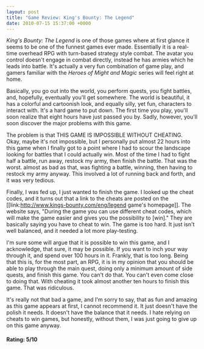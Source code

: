 ```yaml
---
layout: post
title: "Game Review: King's Bounty: The Legend"
date: 2010-07-15 15:37:00 +0000
---
```

<i>King's Bounty: The Legend</i> is one of those games where at first glance it seems to be one of the funnest games ever made. Essentially it is a real-time overhead RPG with turn-based strategy style combat. The avatar you control doesn't engage in combat directly, instead he has armies which he leads into battle. It's actually a very fun combination of game play, and gamers familiar with the <i>Heroes of Might and Magic</i> series will feel right at home.

Basically, you go out into the world, you perform quests, you fight battles, and, hopefully, eventually you'll get somewhere. The world is beautiful, it has a colorful and cartoonish look, and equally silly, yet fun, characters to interact with. It's a hard game to put down. The first time you play, you'll soon realize that eight hours have just passed you by. Sadly, however, you'll soon discover the major problems with this game.

The problem is that THIS GAME IS IMPOSSIBLE WITHOUT CHEATING. Okay, maybe it's not impossible, but I personally put almost 22 hours into this game when I finally got to a point where I had to scour the landscape looking for battles that I could actually win. Most of the time I had to fight half a battle, run away, restock my army, then finish the battle. That was the worst. almost as bad as that, was fighting a battle, winning, then having to restock my army anyway. This involved a lot of running back and forth, and it was very tedious.

Finally, I was fed up, I just wanted to finish the game. I looked up the cheat codes, and it turns out that a link to the cheats are posted on the [[link:http://www.kings-bounty.com/eng/legend game's homepage]]. The website says, "During the game you can use different cheat codes, which will make the game easier and gives you the possibility to [win]." They are basically saying you have to cheat to win. The game is too hard. It just isn't well balanced, and it needed a lot more play-testing.

I'm sure some will argue that it is possible to win this game, and I acknowledge, that sure, it may be possible. If you want to inch your way through it, and spend over 100 hours in it. Frankly, that is too long. Being that this is, for the most part, an RPG, it is in my opinion that you should be able to play through the main quest, doing only a minimum amount of side quests, and finish this game. You can't do that. You can't even come close to doing that. With cheating it took almost another ten hours to finish this game. That was ridiculous.

It's really not that bad a game, and I'm sorry to say, that as fun and amazing as this game appears at first, I cannot recommend it. It just doesn't have the polish it needs. It doesn't have the balance that it needs. I hate relying on cheats to win games, but honestly, without them, I was just going to give up on this game anyway.
<h4>Rating: 5/10</h4>
